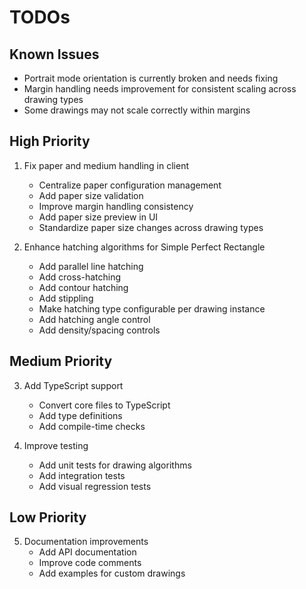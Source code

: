 # TODOs

## Known Issues

- Portrait mode orientation is currently broken and needs fixing
- Margin handling needs improvement for consistent scaling across drawing types
- Some drawings may not scale correctly within margins

## High Priority

1. Fix paper and medium handling in client
   - Centralize paper configuration management
   - Add paper size validation
   - Improve margin handling consistency
   - Add paper size preview in UI
   - Standardize paper size changes across drawing types

2. Enhance hatching algorithms for Simple Perfect Rectangle
   - Add parallel line hatching
   - Add cross-hatching
   - Add contour hatching
   - Add stippling
   - Make hatching type configurable per drawing instance
   - Add hatching angle control
   - Add density/spacing controls

## Medium Priority

3. Add TypeScript support
   - Convert core files to TypeScript
   - Add type definitions
   - Add compile-time checks

4. Improve testing
   - Add unit tests for drawing algorithms
   - Add integration tests
   - Add visual regression tests

## Low Priority

5. Documentation improvements
   - Add API documentation
   - Improve code comments
   - Add examples for custom drawings
